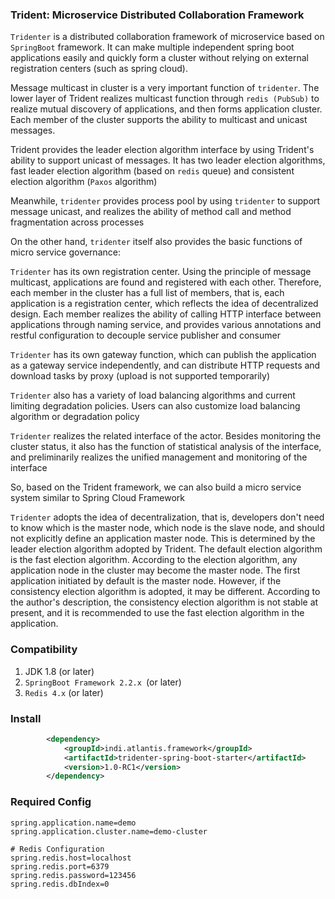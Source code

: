 ###  Trident: Microservice Distributed Collaboration Framework 
<code>Tridenter</code> is a distributed collaboration framework of microservice based on <code>SpringBoot</code> framework. It can make multiple independent spring boot applications easily and quickly form a cluster without relying on external registration centers (such as spring cloud).

Message multicast in cluster is a very important function of <code>tridenter</code>. The lower layer of Trident realizes multicast function through <code>redis (PubSub)</code> to realize mutual discovery of applications, and then forms application cluster. Each member of the cluster supports the ability to multicast and unicast messages.

Trident provides the leader election algorithm interface by using Trident's ability to support unicast of messages. It has two leader election algorithms, fast leader election algorithm (based on <code>redis</code> queue) and consistent election algorithm (<code>Paxos</code> algorithm)

Meanwhile, <code>tridenter</code> provides process pool by using <code>tridenter</code> to support message unicast, and realizes the ability of method call and method fragmentation across processes

On the other hand, <code>tridenter</code> itself also provides the basic functions of micro service governance:

<code>Tridenter</code> has its own registration center. Using the principle of message multicast, applications are found and registered with each other. Therefore, each member in the cluster has a full list of members, that is, each application is a registration center, which reflects the idea of decentralized design. Each member realizes the ability of calling HTTP interface between applications through naming service, and provides various annotations and restful configuration to decouple service publisher and consumer

<code>Tridenter</code> has its own gateway function, which can publish the application as a gateway service independently, and can distribute HTTP requests and download tasks by proxy (upload is not supported temporarily)

<code>Tridenter</code> also has a variety of load balancing algorithms and current limiting degradation policies. Users can also customize load balancing algorithm or degradation policy

<code>Tridenter</code> realizes the related interface of the actor. Besides monitoring the cluster status, it also has the function of statistical analysis of the interface, and preliminarily realizes the unified management and monitoring of the interface

So, based on the Trident framework, we can also build a micro service system similar to Spring Cloud Framework

<code>Tridenter</code> adopts the idea of decentralization, that is, developers don't need to know which is the master node, which node is the slave node, and should not explicitly define an application master node. This is determined by the leader election algorithm adopted by Trident. The default election algorithm is the fast election algorithm. According to the election algorithm, any application node in the cluster may become the master node. The first application initiated by default is the master node. However, if the consistency election algorithm is adopted, it may be different. According to the author's description, the consistency election algorithm is not stable at present, and it is recommended to use the fast election algorithm in the application.


###  Compatibility
1. JDK 1.8 (or later)
2. <code>SpringBoot Framework 2.2.x </code>(or later)
3. <code>Redis 4.x</code> (or later)

### Install

```xml
		<dependency>
			<groupId>indi.atlantis.framework</groupId>
			<artifactId>tridenter-spring-boot-starter</artifactId>
			<version>1.0-RC1</version>
		</dependency>
```

### Required Config
```properties
spring.application.name=demo
spring.application.cluster.name=demo-cluster

# Redis Configuration
spring.redis.host=localhost
spring.redis.port=6379
spring.redis.password=123456
spring.redis.dbIndex=0
```

